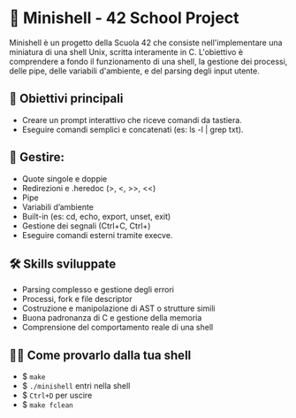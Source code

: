 # 🔧 Minishell - 42 School Project

Minishell è un progetto della Scuola 42 che consiste nell'implementare
una miniatura di una shell Unix, scritta interamente in C. L'obiettivo
è comprendere a fondo il funzionamento di una shell, la gestione dei
processi, delle pipe, delle variabili d'ambiente, e del parsing degli
input utente.

## 🎯 Obiettivi principali
  - Creare un prompt interattivo che riceve comandi da tastiera.
  - Eseguire comandi semplici e concatenati (es: ls -l | grep txt).
## 📌 Gestire:
  - Quote singole e doppie
  - Redirezioni e .heredoc (>, <, >>, <<)
  - Pipe
  - Variabili d’ambiente
  - Built-in (es: cd, echo, export, unset, exit)
  - Gestione dei segnali (Ctrl+C, Ctrl+\)
  - Eseguire comandi esterni tramite execve.

## 🛠️ Skills sviluppate
  - Parsing complesso e gestione degli errori
  - Processi, fork e file descriptor
  - Costruzione e manipolazione di AST o strutture simili
  - Buona padronanza di C e gestione della memoria
  - Comprensione del comportamento reale di una shell

## 👨‍💻 Come provarlo dalla tua shell
  - $ `make`
  - $ `./minishell` entri nella shell
  - $ `Ctrl+D` per uscire
  - $ `make fclean`
